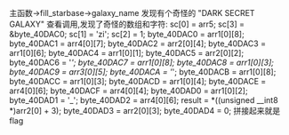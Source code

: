 主函数->fill_starbase->galaxy_name
发现有个奇怪的 "DARK SECRET GALAXY"
查看调用,发现了奇怪的数组和字符:
  sc[0] = arr5;
  sc[3] = &byte_40DAC0;
  sc[1] = 'zi';
  sc[2] = 1;
  byte_40DAC0 = arr1[0][8];
  byte_40DAC1 = arr4[0][7];
  byte_40DAC2 = arr2[0][4];
  byte_40DAC3 = arr1[0][6];
  byte_40DAC4 = arr1[0][1];
  byte_40DAC5 = arr2[0][2];
  byte_40DAC6 = '_';
  byte_40DAC7 = arr1[0][8];
  byte_40DAC8 = arr1[0][3];
  byte_40DAC9 = arr3[0][5];
  byte_40DACA = '_';
  byte_40DACB = arr1[0][8];
  byte_40DACC = arr1[0][3];
  byte_40DACD = arr1[0][4];
  byte_40DACE = arr4[0][6];
  byte_40DACF = arr4[0][4];
  byte_40DAD0 = arr1[0][2];
  byte_40DAD1 = '_';
  byte_40DAD2 = arr4[0][6];
  result = *((unsigned __int8 *)arr2[0] + 3);
  byte_40DAD3 = arr2[0][3];
  byte_40DAD4 = 0;
  拼接起来就是flag